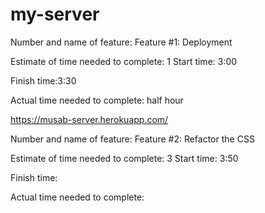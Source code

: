 # my-server

Number and name of feature: Feature #1: Deployment

Estimate of time needed to complete: 1
Start time: 3:00

Finish time:3:30

Actual time needed to complete: half hour

https://musab-server.herokuapp.com/




Number and name of feature: Feature #2: Refactor the CSS

Estimate of time needed to complete: 3
Start time: 3:50

Finish time:

Actual time needed to complete: 

